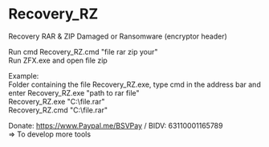 # Recovery_RZ
Recovery RAR &amp; ZIP Damaged or Ransomware (encryptor header)

Run cmd Recovery_RZ.cmd "file rar zip your" <br>
Run ZFX.exe and open file zip

Example: <br>
Folder containing the file Recovery_RZ.exe, type cmd in the address bar and enter Recovery_RZ.exe "path to rar file" <br>
Recovery_RZ.exe "C:\file.rar" <br>
Recovery_RZ.cmd "C:\file.rar"

Donate: https://www.Paypal.me/BSVPay / BIDV: 63110001165789 <br>
=> To develop more tools
